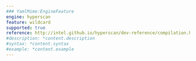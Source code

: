 ```yaml
---
### YamlMime:EngineFeature
engine: hyperscan
feature: wildcard
supported: true
reference: http://intel.github.io/hyperscan/dev-reference/compilation.html#pattern-support
#description: *content.description
#syntax: *content.syntax
#example: *content.example
---
```

